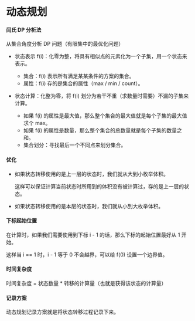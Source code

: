# 动态规划

#### 闫氏 DP 分析法

从集合角度分析 DP 问题（有限集中的最优化问题）

- 状态表示 f(i)：化零为整，将具有相似点的元素化为一个子集，用一个状态来表示。
  - 集合：f(i) 表示所有满足某某条件的方案的集合。
  - 属性：f(i) 存的是集合的属性（max / min / count）。

- 状态计算：化整为零，将 f(i) 划分为若干不重（求数量时需要）不漏的子集来计算。
  - 如果 f(i) 的属性是最大值，那么整个集合的最大值就是每个子集的最大值求个 max。
  - 如果 f(i) 的属性是数量，那么整个集合的总数量就是每个子集的数量之和。
  - 集合划分：寻找最后一个不同点来划分集合。

#### 优化

- 如果状态转移使用的是上一层的状态时，我们就从大到小枚举体积。

  这样可以保证计算当前状态时所用到的体积没有被计算过，存的是上一层的状态。

- 如果状态转移使用的是本层的状态时，我们就从小到大枚举体积。

#### 下标起始位置

在计算时，如果我们需要使用到下标 i - 1 的话，那么下标的起始位置最好从 1 开始。

这样当 i == 1 时，i - 1 等于 0 不会越界，可以给 f(0) 设置一个边界值。

#### 时间复杂度

时间复杂度 = 状态数量 * 转移的计算量（也就是获得该状态的计算量）

#### 记录方案

动态规划记录方案就是将状态转移过程记录下来。